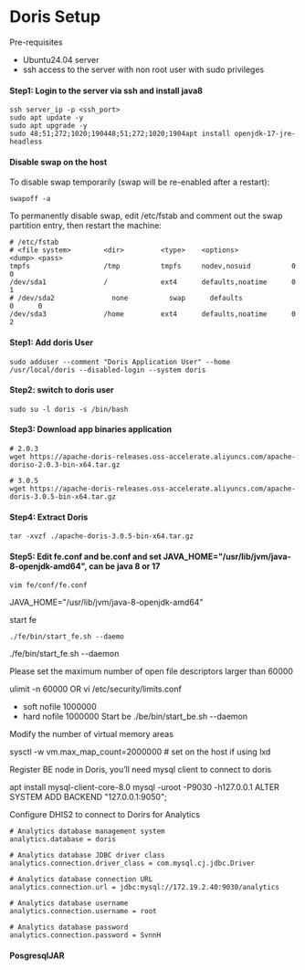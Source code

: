# Doris Setup 
Pre-requisites
- Ubuntu24.04 server 
- ssh access to the server with non root user with sudo privileges 
#### Step1: Login to the server via ssh and install java8 
```
ssh server_ip -p <ssh_port>
sudo apt update -y 
sudo apt upgrade -y 
sudo 48;51;272;1020;190448;51;272;1020;1904apt install openjdk-17-jre-headless 
```
#### Disable swap on the host 
To disable swap temporarily (swap will be re-enabled after a restart):
```
swapoff -a

```
To permanently disable swap, edit /etc/fstab and comment out the swap partition entry, then restart the machine:

```
# /etc/fstab
# <file system>        <dir>         <type>    <options>             <dump> <pass>
tmpfs                  /tmp          tmpfs     nodev,nosuid          0      0
/dev/sda1              /             ext4      defaults,noatime      0      1
# /dev/sda2              none          swap      defaults              0      0
/dev/sda3              /home         ext4      defaults,noatime      0      2
  ```

#### Step1: Add doris User
```
sudo adduser --comment "Doris Application User" --home  /usr/local/doris --disabled-login --system doris
```
#### Step2: switch to doris user  
```
sudo su -l doris -s /bin/bash 
```

#### Step3: Download  app binaries application
```
# 2.0.3
wget https://apache-doris-releases.oss-accelerate.aliyuncs.com/apache-doriso-2.0.3-bin-x64.tar.gz

# 3.0.5
wget https://apache-doris-releases.oss-accelerate.aliyuncs.com/apache-doris-3.0.5-bin-x64.tar.gz
```

#### Step4: Extract Doris 
```
tar -xvzf ./apache-doris-3.0.5-bin-x64.tar.gz
```

#### Step5: Edit fe.conf  and be.conf and set JAVA_HOME="/usr/lib/jvm/java-8-openjdk-amd64", can be java 8 or 17
```
vim fe/conf/fe.conf
```
JAVA_HOME="/usr/lib/jvm/java-8-openjdk-amd64"

start fe

```
./fe/bin/start_fe.sh --daemo
```
./fe/bin/start_fe.sh --daemon

Please set the maximum number of open file descriptors larger than 60000

ulimit -n 60000
OR
vi /etc/security/limits.conf 
* soft nofile 1000000
* hard nofile 1000000
Start be
 ./be/bin/start_be.sh --daemon

Modify the number of virtual memory areas

sysctl -w vm.max_map_count=2000000 # set on the host if using lxd


Register BE node in Doris, you’ll need mysql client to connect to doris 

apt install mysql-client-core-8.0
mysql -uroot -P9030 -h127.0.0.1
ALTER SYSTEM ADD BACKEND "127.0.0.1:9050";



Configure DHIS2 to connect to Dorirs for Analytics 
```
# Analytics database management system
analytics.database = doris

# Analytics database JDBC driver class
analytics.connection.driver_class = com.mysql.cj.jdbc.Driver

# Analytics database connection URL
analytics.connection.url = jdbc:mysql://172.19.2.40:9030/analytics

# Analytics database username
analytics.connection.username = root

# Analytics database password
analytics.connection.password = SvnnH

```


#### PosgresqlJAR



